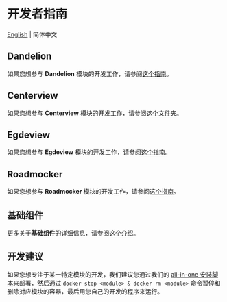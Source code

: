 # 开发者指南

[English](/profile/developer_guide.md) | 简体中文

## Dandelion

如果您想参与 **Dandelion**
模块的开发工作，请参阅[这个指南](https://github.com/open-v2x/dandelion/blob/master/doc/dandelion.md)。

## Centerview

如果您想参与 **Centerview** 模块的开发工作，请参阅[这个文件夹](https://github.com/open-v2x/centerview/tree/master/docs)。

## Egdeview

如果您想参与 **Egdeview**
模块的开发工作，请参阅[这个指南](https://github.com/open-v2x/edgeview/blob/master/docs/edgeview.md)。

## Roadmocker

如果您想参与 **Roadmocker**
模块的开发工作，请参阅[这个指南](https://github.com/open-v2x/roadmocker/blob/master/docs/roadmocker.md)。

## 基础组件

更多关于**基础组件**的详细信息，请参阅[这个介绍](https://github.com/open-v2x/docs/blob/master/src/v2x_basic_components.md)。

## 开发建议

如果您想专注于某一特定模块的开发，我们建议您通过我们的
[all-in-one 安装脚本](https://github.com/open-v2x/docs/blob/albany/src/v2x-quick-install.md)来部署，然后通过
`docker stop <module> & docker rm <module>` 命令暂停和删除对应模块的容器，最后用您自己的开发的程序来运行。
